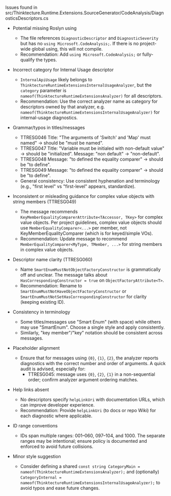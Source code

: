 Issues found in src/Thinktecture.Runtime.Extensions.SourceGenerator/CodeAnalysis/DiagnosticsDescriptors.cs

- Potential missing Roslyn using
  - The file references `DiagnosticDescriptor` and `DiagnosticSeverity` but has no `using Microsoft.CodeAnalysis;`. If there is no project-wide global using, this will not compile.
  - Recommendation: Add `using Microsoft.CodeAnalysis;` or fully-qualify the types.

- Incorrect category for Internal Usage descriptor
  - `InternalApiUsage` likely belongs to `ThinktectureRuntimeExtensionsInternalUsageAnalyzer`, but the `category` parameter is `nameof(ThinktectureRuntimeExtensionsAnalyzer)` for all descriptors.
  - Recommendation: Use the correct analyzer name as category for descriptors owned by that analyzer, e.g. `nameof(ThinktectureRuntimeExtensionsInternalUsageAnalyzer)` for internal-usage diagnostics.

- Grammar/typos in titles/messages
  - TTRESG046 Title: "The arguments of 'Switch' and 'Map' must named" → should be "must be named".
  - TTRESG047 Title: "Variable must be initialed with non-default value" → should be "initialized". Message: "non default" → "non-default".
  - TTRESG048 Message: "to defined the equality comparer" → should be "to define".
  - TTRESG049 Message: "to defined the equality comparer" → should be "to define".
  - General consistency: Use consistent hyphenation and terminology (e.g., "first level" vs "first-level" appears, standardize).

- Inconsistent or misleading guidance for complex value objects with string members (TTRESG049)
  - The message recommends `KeyMemberEqualityComparerAttribute<TAccessor, TKey>` for complex value objects. Per project guidelines, complex value objects should use `MemberEqualityComparer<...>` per member, not KeyMemberEqualityComparer (which is for keyed/simple VOs).
  - Recommendation: Update message to recommend `MemberEqualityComparer<MyType, TMember, ...>` for string members in complex value objects.

- Descriptor name clarity (TTRESG060)
  - Name `SmartEnumMustNotObjectFactoryConstructor` is grammatically off and unclear. The message talks about `HasCorrespondingConstructor = true` on `ObjectFactoryAttribute<T>`.
  - Recommendation: Rename to `SmartEnumMustNotHaveObjectFactoryConstructor` or `SmartEnumMustNotSetHasCorrespondingConstructor` for clarity (keeping existing ID).

- Consistency in terminology
  - Some titles/messages use "Smart Enum" (with space) while others may use "SmartEnum". Choose a single style and apply consistently.
  - Similarly, "key member"/"key" notation should be consistent across messages.

- Placeholder alignment
  - Ensure that for messages using `{0}`, `{1}`, `{2}`, the analyzer reports diagnostics with the correct number and order of arguments. A quick audit is advised, especially for:
    - TTRESG045: message uses `{0}`, `{2}`, `{1}` in a non-sequential order; confirm analyzer argument ordering matches.

- Help links absent
  - No descriptors specify `helpLinkUri` with documentation URLs, which can improve developer experience.
  - Recommendation: Provide `helpLinkUri` (to docs or repo Wiki) for each diagnostic where applicable.

- ID range conventions
  - IDs span multiple ranges: 001–060, 097–104, and 1000. The separate ranges may be intentional; ensure policy is documented and enforced to avoid future collisions.

- Minor style suggestion
  - Consider defining a shared `const string CategoryMain = nameof(ThinktectureRuntimeExtensionsAnalyzer);` and (optionally) `CategoryInternal = nameof(ThinktectureRuntimeExtensionsInternalUsageAnalyzer);` to avoid typos and ease future changes.

